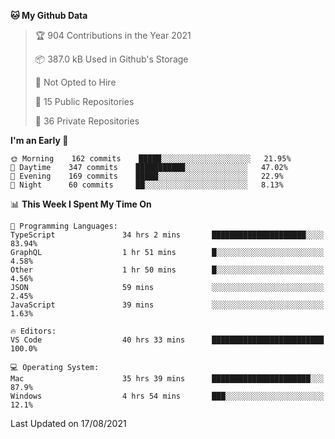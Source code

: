 <!--START_SECTION:waka-->
**🐱 My Github Data** 

> 🏆 904 Contributions in the Year 2021
 > 
> 📦 387.0 kB Used in Github's Storage 
 > 
> 🚫 Not Opted to Hire
 > 
> 📜 15 Public Repositories 
 > 
> 🔑 36 Private Repositories  
 > 
**I'm an Early 🐤** 

```text
🌞 Morning    162 commits    █████░░░░░░░░░░░░░░░░░░░░   21.95% 
🌆 Daytime    347 commits    ███████████░░░░░░░░░░░░░░   47.02% 
🌃 Evening    169 commits    █████░░░░░░░░░░░░░░░░░░░░   22.9% 
🌙 Night      60 commits     ██░░░░░░░░░░░░░░░░░░░░░░░   8.13%

```


📊 **This Week I Spent My Time On** 

```text
💬 Programming Languages: 
TypeScript               34 hrs 2 mins       █████████████████████░░░░   83.94% 
GraphQL                  1 hr 51 mins        █░░░░░░░░░░░░░░░░░░░░░░░░   4.58% 
Other                    1 hr 50 mins        █░░░░░░░░░░░░░░░░░░░░░░░░   4.56% 
JSON                     59 mins             ░░░░░░░░░░░░░░░░░░░░░░░░░   2.45% 
JavaScript               39 mins             ░░░░░░░░░░░░░░░░░░░░░░░░░   1.63%

🔥 Editors: 
VS Code                  40 hrs 33 mins      █████████████████████████   100.0%

💻 Operating System: 
Mac                      35 hrs 39 mins      ██████████████████████░░░   87.9% 
Windows                  4 hrs 54 mins       ███░░░░░░░░░░░░░░░░░░░░░░   12.1%

```


 Last Updated on 17/08/2021
<!--END_SECTION:waka-->

